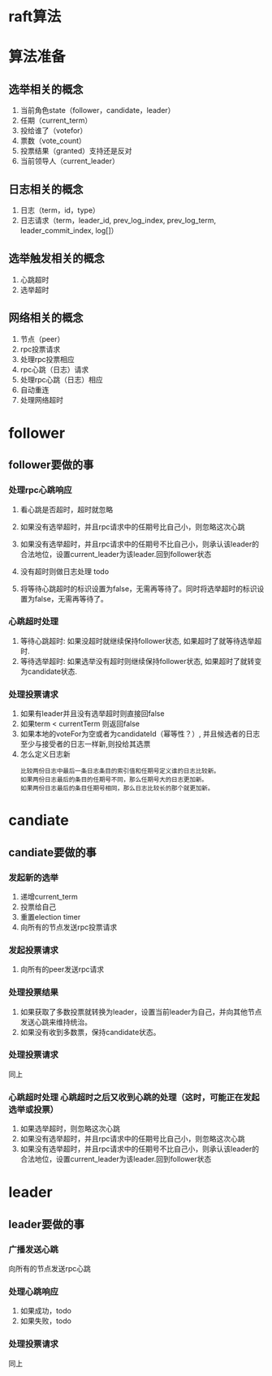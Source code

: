 # raft算法

# 算法准备

## 选举相关的概念

1. 当前角色state（follower，candidate，leader）
2. 任期（current_term）
3. 投给谁了（votefor）
4. 票数（vote_count）
5. 投票结果（granted）支持还是反对
6. 当前领导人（current_leader）

## 日志相关的概念
1. 日志（term，id，type）
2. 日志请求（term，leader_id, prev_log_index, prev_log_term, leader_commit_index, log[]）

## 选举触发相关的概念

1. 心跳超时
2. 选举超时

## 网络相关的概念

1. 节点（peer）
2. rpc投票请求
3. 处理rpc投票相应
4. rpc心跳（日志）请求
5. 处理rpc心跳（日志）相应
6. 自动重连
7. 处理网络超时

# follower

## follower要做的事

### 处理rpc心跳响应

1. 看心跳是否超时，超时就忽略
2. 如果没有选举超时，并且rpc请求中的任期号比自己小，则忽略这次心跳
3. 如果没有选举超时，并且rpc请求中的任期号不比自己小，则承认该leader的合法地位，设置current_leader为该leader.回到follower状态

4. 没有超时则做日志处理 todo
5. 将等待心跳超时的标识设置为false，无需再等待了。同时将选举超时的标识设置为false，无需再等待了。

### 心跳超时处理

1. 等待心跳超时: 如果没超时就继续保持follower状态, 如果超时了就等待选举超时.
2. 等待选举超时: 如果选举没有超时则继续保持follower状态, 如果超时了就转变为candidate状态.

### 处理投票请求

1. 如果有leader并且没有选举超时则直接回false
2. 如果term < currentTerm 则返回false
3. 如果本地的voteFor为空或者为candidateId（幂等性？）, 并且候选者的日志至少与接受者的日志一样新,则投给其选票
4. 怎么定义日志新
	```
	比较两份日志中最后一条日志条目的索引值和任期号定义谁的日志比较新。
	如果两份日志最后的条目的任期号不同，那么任期号大的日志更加新。
	如果两份日志最后的条目任期号相同，那么日志比较长的那个就更加新。
	```

# candiate

## candiate要做的事

### 发起新的选举

1. 递增current_term
2. 投票给自己
3. 重置election timer
4. 向所有的节点发送rpc投票请求

### 发起投票请求

1. 向所有的peer发送rpc请求

### 处理投票结果

1. 如果获取了多数投票就转换为leader，设置当前leader为自己，并向其他节点发送心跳来维持统治。
2. 如果没有收到多数票，保持candidate状态。

### 处理投票请求

同上

### 心跳超时处理 心跳超时之后又收到心跳的处理（这时，可能正在发起选举或投票）

1. 如果选举超时，则忽略这次心跳
2. 如果没有选举超时，并且rpc请求中的任期号比自己小，则忽略这次心跳
3. 如果没有选举超时，并且rpc请求中的任期号不比自己小，则承认该leader的合法地位，设置current_leader为该leader.回到follower状态

# leader

## leader要做的事

### 广播发送心跳

向所有的节点发送rpc心跳

### 处理心跳响应

1. 如果成功，todo
2. 如果失败，todo

### 处理投票请求

同上

